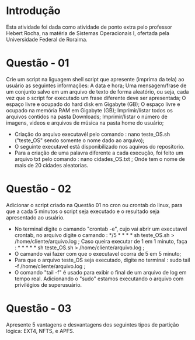 # Introdução
Esta atividade foi dada como atividade de ponto extra pelo professor Hebert Rocha, na matéria de Sistemas Operacionais I, ofertada pela Universidade Federal de Roraima.
# Questão - 01
Crie um script na liguagem shell script que apresente (imprima da tela) ao usuário as seguintes informações:
A data e hora;
Uma mensagem/frase de um conjunto salvo em um arquivo de texto de forma aleatório, ou seja, cada vez que o script for executado um frase diferente deve ser apresentada;
O espaço livre e ocupado do hard disk em Gigabyte (GB);
O espaço livre e ocupado na memória RAM em Gigabyte (GB);
Imprimir/listar todos os arquivos contidos na pasta Downloads;
Imprimir/listar o número de imagens, videos e arquivos de música na pasta home do usuário;

- Criação do arquivo executavél pelo comando : nano teste_OS.sh ("teste_OS" sendo somente o nome dado ao arquivo);
- O seguinte executavel está disponibilizado nos aquivos do repositorio. 
- Para a criação de uma palavra diferente a cada execução, foi feito um arquivo txt pelo comando : nano cidades_OS.txt ; Onde tem o nome de mais de 20 cidades aleatorias. 
# Questão - 02
Adicionar o script criado na Questão 01 no cron ou crontab do linux, para que a cada 5 minutos o script seja executado e o resultado seja apresentado ao usuário.

- No terminal digite o camando "crontab -e", cujo vai abrir um executavel crontab, no arquivo digite o camando : */5 * * * * sh teste_OS.sh > /home/cliente/arquivo.log ; Caso queira executar de 1 em 1 minuto, faça : * * * * * sh teste_OS.sh > /home/cliente/arquivo.log ; 
- O camando vai fazer com que o executavel ocorra de 5 em 5 minuto;
- Para que o arquivo teste_OS seja executado, digite no terminal : sudo tail -f /home/cliente/arquivo.log ; 
- O comando "tail -f" é usado para exibir o final de um arquivo de log em tempo real. Adicionando o "sudo" estamos executando o arquivo com privilégios de superusuário.

# Questão - 03
Apresente 5 vantagens e desvantagens dos seguintes tipos de partição lógica: EXT4, NFTS, e APFS.
